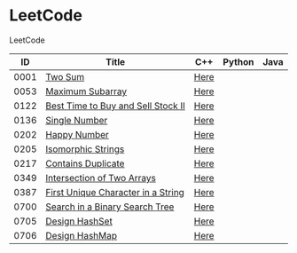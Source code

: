 # LeetCode

LeetCode

| ID   | Title                                                        | C++                                                       | Python | Java |
| ---- | ------------------------------------------------------------ | --------------------------------------------------------- | ------ | ---- |
| 0001 | [Two Sum](https://leetcode.com/problems/two-sum/)            | [Here](./C++/0001-two-sum.cpp)                            |        |      |
| 0053 | [Maximum Subarray](https://leetcode.com/problems/maximum-subarray/) | [Here](/C++/0053-maximum-subarray.cpp)                    |        |      |
| 0122 | [Best Time to Buy and Sell Stock II](https://leetcode.com/problems/best-time-to-buy-and-sell-stock-ii/) | [Here](./C++/0122-best-time-to-buy-and-sell-stock-ii.cpp) |        |      |
| 0136 | [Single Number](https://leetcode.com/problems/single-number/) | [Here](./C++/0136-single-number.cpp)                      |        |      |
| 0202 | [Happy Number](https://leetcode.com/problems/happy-number/)  | [Here](./C++/0202-happy-number.cpp)                       |        |      |
| 0205 | [Isomorphic Strings](https://leetcode.com/problems/isomorphic-strings/) | [Here](./C++/0205-isomorphic-strings.cpp)                 |        |      |
| 0217 | [Contains Duplicate](https://leetcode.com/problems/contains-duplicate/) | [Here](./C++/0217-contains-duplicate.cpp)                 |        |      |
| 0349 | [Intersection of Two Arrays](https://leetcode.com/problems/intersection-of-two-arrays/) | [Here](./C++/0349-intersection-of-two-arrays.cpp)         |        |      |
| 0387 | [First Unique Character in a String](https://leetcode.com/problems/first-unique-character-in-a-string/) | [Here](./C++/0387-first-unique-character-in-a-string.cpp) |        |      |
| 0700 | [Search in a Binary Search Tree](https://leetcode.com/problems/search-in-a-binary-search-tree/) | [Here](./C++/0700-search-in-a-binary-search-tree.cpp)     |        |      |
| 0705 | [Design HashSet](https://leetcode.com/problems/design-hashset/) | [Here](./C++/0705-design-hashset.cpp)                     |        |      |
| 0706 | [Design HashMap](https://leetcode.com/problems/design-hashmap/) | [Here](./C++/0706-design-hashmap.cpp)                     |        |      |
